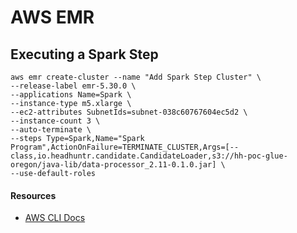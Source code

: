 # AWS EMR

## Executing a Spark Step
```
aws emr create-cluster --name "Add Spark Step Cluster" \
--release-label emr-5.30.0 \
--applications Name=Spark \
--instance-type m5.xlarge \
--ec2-attributes SubnetIds=subnet-038c60767604ec5d2 \
--instance-count 3 \
--auto-terminate \
--steps Type=Spark,Name="Spark Program",ActionOnFailure=TERMINATE_CLUSTER,Args=[--class,io.headhuntr.candidate.CandidateLoader,s3://hh-poc-glue-oregon/java-lib/data-processor_2.11-0.1.0.jar] \
--use-default-roles
```

#### Resources
- [AWS CLI Docs](https://docs.aws.amazon.com/cli/latest/reference/emr/create-cluster.html)
